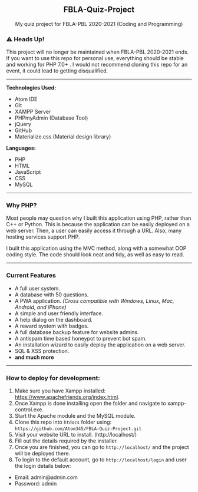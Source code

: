 <center>

## FBLA-Quiz-Project

My quiz project for FBLA-PBL 2020-2021 (Coding and Programming)
</center>

### ⚠️ Heads Up!
<p>This project will no longer be maintained when FBLA-PBL 2020-2021 ends. If you want to use this repo for personal use, everything should be stable and working for PHP 7.0+ . I would not recommend cloning this repo for an event, it could lead to getting disqualified.</p>

---

**Technologies Used:**
- Atom IDE
- Git
- XAMPP Server
- PHPmyAdmin (Database Tool)
- jQuery
- GitHub
- Materialize.css (Material design library)

**Languages:**
- PHP
- HTML
- JavaScript
- CSS
- MySQL

---

### Why PHP?
<p>Most people may question why I built this application using PHP, rather than C++ or Python. This is because the application can be easily deployed on a web server. Then, a user can easily access it through a URL. Also, many hosting services support PHP.

I built this application using the MVC method, along with a somewhat OOP coding style. The code should look neat and tidy, as well as easy to read.
</p>

---

### Current Features
- A full user system.
- A database with 50 questions.
- A PWA application. *(Cross compatible with Windows, Linux, Mac, Android, and iPhone)*
- A simple and user friendly interface.
- A help dialog on the dashboard.
- A reward system with badges.
- A full database backup feature for website admins.
- A antispam time based honeypot to prevent bot spam.
- An installation wizard to easily deploy the application on a web server.
- SQL & XSS protection.
- **and much more**

---

### How to deploy for development:

1. Make sure you have Xampp installed: https://www.apachefriends.org/index.html.
2. Once Xampp is done installing open the folder and navigate to xampp-control.exe.
3. Start the Apache module and the MySQL module.
4. Clone this repo into `htdocs` folder using: `https://github.com/Atom345/FBLA-Quiz-Project.git`
5. Visit your website URL to install. (http://localhost/)
6. Fill out the details required by the installer.
7. Once you are finished, you can go to `http://localhost/` and the project will be deployed there.
8. To login to the default account, go to `http://localhost/login` and user the login details below:
<ul>
<li>Email: admin@admin.com</li>
<li>Password: admin</li>
</ul>
